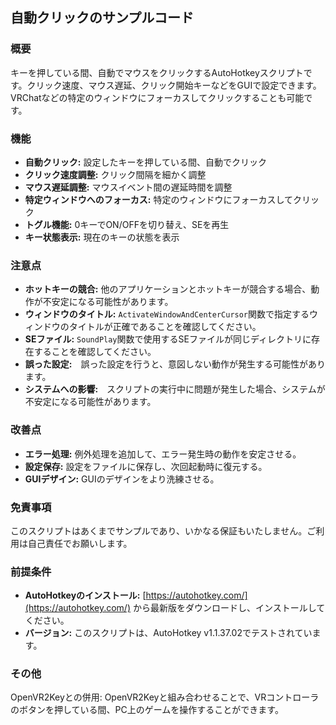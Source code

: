 ## 自動クリックのサンプルコード

### 概要
キーを押している間、自動でマウスをクリックするAutoHotkeyスクリプトです。クリック速度、マウス遅延、クリック開始キーなどをGUIで設定できます。VRChatなどの特定のウィンドウにフォーカスしてクリックすることも可能です。

### 機能
* **自動クリック:** 設定したキーを押している間、自動でクリック
* **クリック速度調整:** クリック間隔を細かく調整
* **マウス遅延調整:** マウスイベント間の遅延時間を調整
* **特定ウィンドウへのフォーカス:** 特定のウィンドウにフォーカスしてクリック
* **トグル機能:** 0キーでON/OFFを切り替え、SEを再生
* **キー状態表示:** 現在のキーの状態を表示

### 注意点
* **ホットキーの競合:** 他のアプリケーションとホットキーが競合する場合、動作が不安定になる可能性があります。
* **ウィンドウのタイトル:** `ActivateWindowAndCenterCursor`関数で指定するウィンドウのタイトルが正確であることを確認してください。
* **SEファイル:** `SoundPlay`関数で使用するSEファイルが同じディレクトリに存在することを確認してください。
* **誤った設定:**　誤った設定を行うと、意図しない動作が発生する可能性があります。
* **システムへの影響:**　スクリプトの実行中に問題が発生した場合、システムが不安定になる可能性があります。
  
### 改善点
* **エラー処理:** 例外処理を追加して、エラー発生時の動作を安定させる。
* **設定保存:** 設定をファイルに保存し、次回起動時に復元する。
* **GUIデザイン:** GUIのデザインをより洗練させる。

### 免責事項
このスクリプトはあくまでサンプルであり、いかなる保証もいたしません。ご利用は自己責任でお願いします。

### 前提条件

* **AutoHotkeyのインストール:** [https://autohotkey.com/](https://autohotkey.com/) から最新版をダウンロードし、インストールしてください。
* **バージョン:** このスクリプトは、AutoHotkey v1.1.37.02でテストされています。
  
### その他
OpenVR2Keyとの併用: OpenVR2Keyと組み合わせることで、VRコントローラのボタンを押している間、PC上のゲームを操作することができます。
